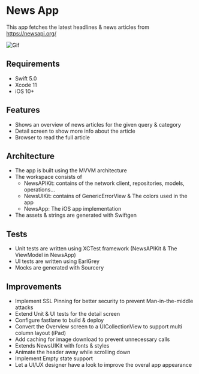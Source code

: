 # News App
This app fetches the latest headlines & news articles from https://newsapi.org/ 


![Gif](https://media.giphy.com/media/hX0SB8TMuq2gOBxAYE/giphy.gif)

## Requirements
* Swift 5.0
* Xcode 11
* iOS 10+

## Features
 - Shows an overview of news articles for the given query & category
 - Detail screen to show more info about the article 
 - Browser to read the full article

## Architecture

  - The app is built using the MVVM architecture 
  - The workspace consists of 
    - NewsAPIKit: contains of the network client, repositories, models, operations... 
    - NewsUIKit: contains of GenericErrorView & The colors used in the app
    - NewsApp: The iOS app implementation
 - The assets & strings are generated with Swiftgen 

## Tests
 - Unit tests are written using XCTest framework (NewsAPIKit & The ViewModel in NewsApp)
 - UI tests are written using EarlGrey 
 - Mocks are generated with Sourcery 

## Improvements
 - Implement SSL Pinning for better security to prevent Man-in-the-middle attacks
 - Extend Unit & UI tests for the detail screen
 - Configure fastlane to build & deploy
 - Convert the Overview screen to a UICollectionView to support multi column layout (iPad)
 - Add caching for image download to prevent unnecessary calls 
 - Extends NewsUIKit with fonts & styles
 - Animate the header away while scrolling down
 - Implement Empty state support
 - Let a UI/UX designer have a look to improve the overal app appearance 
